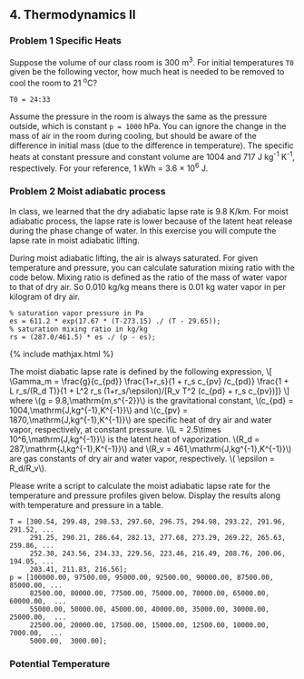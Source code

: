 
## 4. Thermodynamics II

### Problem 1 Specific Heats

Suppose the volume of our class room is 300 m<sup>3</sup>. For initial temperatures `T0` given be the following vector, how much heat is needed to be removed to cool the room to 21 <sup>o</sup>C?
```
T0 = 24:33
```
Assume the pressure in the room is always the same as the pressure outside, which is constant `p = 1000` hPa. You can ignore the change in the mass of air in the room during cooling, but should be aware of the difference in initial mass (due to the difference in temperature). The specific heats at constant pressure and constant volume are 1004 and 717 J kg<sup>-1</sup> K<sup>-1</sup>, respectively. For your reference, 1 kWh = 3.6 <span>&#215;</span> 10<sup>6</sup> J.

### Problem 2 Moist adiabatic process

In class, we learned that the dry adiabatic lapse rate is 9.8 K/km. For moist adiabatic process, the lapse rate is lower because of the latent heat release during the phase change of water. In this exercise you will compute the lapse rate in moist adiabatic lifting. 

During moist adiabatic lifting, the air is always saturated. For given temperature and pressure, you can calculate saturation mixing ratio with the code below. Mixing ratio is defined as the ratio of the mass of water vapor to that of dry air. So 0.010 kg/kg means there is 0.01 kg water vapor in per kilogram of dry air.
```
% saturation vapor pressure in Pa
es = 611.2 * exp(17.67 * (T-273.15) ./ (T - 29.65));
% saturation mixing ratio in kg/kg
rs = (287.0/461.5) * es ./ (p - es);
```
{% include mathjax.html %}

The moist diabatic lapse rate is defined by the following expression,
\\[
\Gamma_m = \frac{g}{c_{pd}} \frac{1+r_s}{1 + r_s c_{pv} /c_{pd}} 
\frac{1 + L r_s/(R_d T)}{1 + L^2 r_s (1+r_s/\epsilon)/[R_v T^2 (c_{pd} + r_s c_{pv})]}
\\]
where \\(g = 9.8\,\mathrm{m\,s^{-2}}\\) is the gravitational constant, \\(c_{pd} = 
1004\,\mathrm{J\,kg^{-1}\,K^{-1}}\\) and \\(c_{pv} = 1870\,\mathrm{J\,kg^{-1}\,K^{-1}}\\) are specific heat of dry air and water vapor, respectively, at constant pressure. \\(L = 2.5\times 10^6\,\mathrm{J\,kg^{-1}}\\) is the latent heat of vaporization. 
\\(R_d = 287\,\mathrm{J\,kg^{-1}\,K^{-1}}\\) and \\(R_v = 461\,\mathrm{J\,kg^{-1}\,K^{-1}}\\) are gas constants of dry air and water vapor, respectively. \\( \epsilon = R_d/R_v\\).

Please write a script to calculate the moist adiabatic lapse rate for the temperature and pressure profiles given below. Display the results along with temperature and pressure in a table.
```
T = [300.54, 299.48, 298.53, 297.60, 296.75, 294.98, 293.22, 291.96, 291.52, ...
     291.25, 290.21, 286.64, 282.13, 277.68, 273.29, 269.22, 265.63, 259.86, ... 
     252.30, 243.56, 234.33, 229.56, 223.46, 216.49, 208.76, 200.06, 194.05, ... 
     203.41, 211.83, 216.56];
p = [100000.00, 97500.00, 95000.00, 92500.00, 90000.00, 87500.00, 85000.00, ...
     82500.00, 80000.00, 77500.00, 75000.00, 70000.00, 65000.00, 60000.00,  ...
     55000.00, 50000.00, 45000.00, 40000.00, 35000.00, 30000.00, 25000.00,  ... 
     22500.00, 20000.00, 17500.00, 15000.00, 12500.00, 10000.00,  7000.00,  ...
     5000.00,  3000.00];
```

### Potential Temperature

